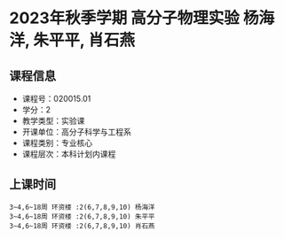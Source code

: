 # 2023年秋季学期 高分子物理实验 杨海洋, 朱平平, 肖石燕






## 课程信息

- 课程号：020015.01
- 学分：2
- 教学类型：实验课
- 开课单位：高分子科学与工程系
- 课程类别：专业核心
- 课程层次：本科计划内课程

## 上课时间

```
3~4,6~18周 环资楼 :2(6,7,8,9,10) 杨海洋
3~4,6~18周 环资楼 :2(6,7,8,9,10) 朱平平
3~4,6~18周 环资楼 :2(6,7,8,9,10) 肖石燕
```

